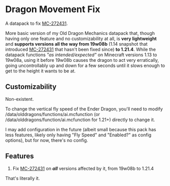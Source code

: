 # Dragon Movement Fix
A datapack to fix [MC-272431](https://bugs.mojang.com/browse/MC-272431).

More basic version of my Old Dragon Mechanics datapack that, though having only one feature and no customizability at all, is **very lightweight** and **supports versions all the way from 19w08b** (1.14 snapshot that introduced [MC-272431](https://bugs.mojang.com/browse/MC-272431) that hasn't been fixed since) **to 1.21.4**. While the datapack functions *"as intended/expected"* on Minecraft versions 1.13 to 19w08a, using it before 19w08b causes the dragon to act very erratically, going uncontrollably up and down for a few seconds until it slows enough to get to the height it wants to be at.


## Customizability
Non-existent.

To change the vertical fly speed of the Ender Dragon, you'll need to modify /data/olddragons/functions/ai.mcfunction (or /data/olddragons/function/ai.mcfunction for 1.21+) directly to change it.

I may add configuration in the future (albeit small because this pack has less features, likely only having "Fly Speed" and "Enabled?" as config options), but for now, there's no config.
## Features

1. Fix [MC-272431](https://bugs.mojang.com/browse/MC-272431) on _***all***_ versions affected by it, from 19w08b to 1.21.4

That's literally it.
